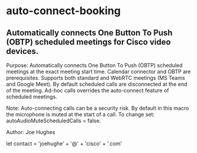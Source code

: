 # auto-connect-booking


## Automatically connects One Button To Push (OBTP) scheduled meetings for Cisco video devices.  

Purpose: Automatically connects One Button To Push (OBTP) scheduled meetings at the exact meeting start time.  Calendar connector and OBTP are prerequisites. Supports both standard and WebRTC meetings (MS Teams and Google Meet).
By default scheduled calls are disconnected at the end of the meeting.  Ad-hoc calls overrides the auto-connect feature of scheduled meetings.  

Note: Auto-connecting calls can be a security risk.  By default in this macro the microphone is muted at the start of a call.  To change set: autoAudioMuteScheduledCalls = false.  

Author:  Joe Hughes

let contact =  'joehughe' + '@' + 'cisco' + '.com' 

